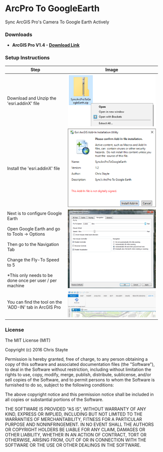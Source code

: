 # ArcPro To GoogleEarth
Sync ArcGIS Pro's Camera To Google Earth Actively

### Downloads
- **ArcGIS Pro V1.4 - [Download Link](https://github.com/ChrisStayte/ArcPro_To_GoogleEarth/releases/download/v1.2/SyncArcProToGoogleEarth.zip)**

### Setup Instructions
| Step | Image |
| ---- | ----- |
| Download and Unzip the 'esri.addinX' file | ![alt tag](Images/unzip.png) |
| Install the 'esri.addinX' file | ![alt tag](Images/install.png) |
| Next is to configure Google Earth<br/><br/>Open Google Earth and go to Tools -> Options<br/><br/>Then go to the Navigation Tab<br/><br/>Change the Fly-To Speed to 5<br/><br/>*This only needs to be done once per user / per machine | ![alt tag](Images/google_earth_config.png)|
| You can find the tool on the 'ADD-IN' tab in ArcGIS Pro | ![alt tab](Images/AddInTab.png) |


### License

The MIT License (MIT)

Copyright (c) 2016 Chris Stayte

Permission is hereby granted, free of charge, to any person obtaining a copy
of this software and associated documentation files (the "Software"), to deal
in the Software without restriction, including without limitation the rights
to use, copy, modify, merge, publish, distribute, sublicense, and/or sell
copies of the Software, and to permit persons to whom the Software is
furnished to do so, subject to the following conditions:

The above copyright notice and this permission notice shall be included in all
copies or substantial portions of the Software.

THE SOFTWARE IS PROVIDED "AS IS", WITHOUT WARRANTY OF ANY KIND, EXPRESS OR
IMPLIED, INCLUDING BUT NOT LIMITED TO THE WARRANTIES OF MERCHANTABILITY,
FITNESS FOR A PARTICULAR PURPOSE AND NONINFRINGEMENT. IN NO EVENT SHALL THE
AUTHORS OR COPYRIGHT HOLDERS BE LIABLE FOR ANY CLAIM, DAMAGES OR OTHER
LIABILITY, WHETHER IN AN ACTION OF CONTRACT, TORT OR OTHERWISE, ARISING FROM,
OUT OF OR IN CONNECTION WITH THE SOFTWARE OR THE USE OR OTHER DEALINGS IN THE
SOFTWARE.
